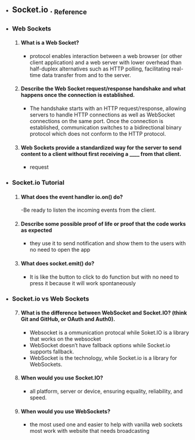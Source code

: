 - ## Socket.io   .  [<sub>    Reference </sub>](https://canvas.instructure.com/courses/6888396/discussion_topics/18305208/submit)
- ### Web Sockets
    1. #### What is a Web Socket?
        - protocol enables interaction between a web browser (or other client application) and a web server with lower overhead than half-duplex alternatives such as HTTP polling, facilitating real-time data transfer from and to the server.
    2. #### Describe the Web Socket request/response handshake and what happens once the connection is established.
       - The handshake starts with an HTTP request/response, allowing servers to handle HTTP connections as well as WebSocket connections on the same port. Once the connection is established, communication switches to a bidirectional binary protocol which does not conform to the HTTP protocol.
    3. #### Web Sockets provide a standardized way for the server to send content to a client without first receiving a ____ from that client.
       - request
- ### Socket.io Tutorial
    1. #### What does the event handler io.on() do?
       -Be ready to listen the incoming events from the client.
    2. #### Describe some possible proof of life or proof that the code works as expected
       - they use it to send notification and show them to the users with no need to open the app
    3. #### What does socket.emit() do?
       - It is like the button to click to do function but with no need to press it because it will work spontaneously
- ### Socket.io vs Web Sockets
    7. #### What is the difference between WebSocket and Socket.IO? (think Git and GitHub, or OAuth and Auth0).
       - Websocket is a ommunication protocal while Soket.IO is a library that works on the websocket
       - WebSocket doesn’t have fallback options while Socket.io supports fallback.
       - WebSocket is the technology, while Socket.io is a library for WebSockets.
    8. #### When would you use Socket.IO?
       -  all platform, server or device, ensuring equality, reliability, and speed.
       
    9. #### When would you use WebSockets?
       - the most used one and easier to help with vanilla web sockets
       most work with website that needs broadcasting

